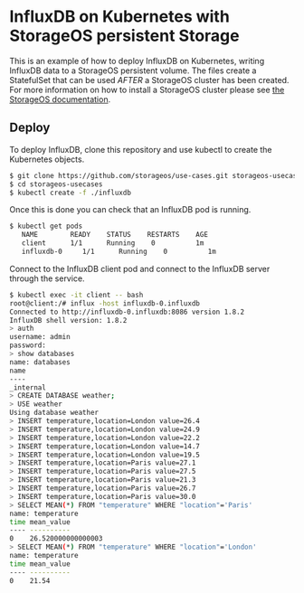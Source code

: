 # InfluxDB on Kubernetes with StorageOS persistent Storage

This is an example of how to deploy InfluxDB on Kubernetes, writing
InfluxDB data to a StorageOS persistent volume. The files create a
StatefulSet that can be used *AFTER* a StorageOS cluster has been created. For
more information on how to install a StorageOS cluster please see
[the StorageOS documentation](https://docs.storageos.com/docs/introduction/quickstart).

## Deploy

To deploy InfluxDB, clone this repository and use
kubectl to create the Kubernetes objects. 

```bash
$ git clone https://github.com/storageos/use-cases.git storageos-usecases
$ cd storageos-usecases
$ kubectl create -f ./influxdb
```

Once this is done you can check that an InfluxDB pod is running.

```bash
$ kubectl get pods
   NAME        READY    STATUS    RESTARTS    AGE
   client      1/1      Running    0          1m
   influxdb-0     1/1      Running    0          1m
```

Connect to the InfluxDB client pod and connect to the InfluxDB server through the
service.

```bash
$ kubectl exec -it client -- bash
root@client:/# influx -host influxdb-0.influxdb
Connected to http://influxdb-0.influxdb:8086 version 1.8.2
InfluxDB shell version: 1.8.2
> auth
username: admin
password: 
> show databases
name: databases
name
----
_internal
> CREATE DATABASE weather;
> USE weather
Using database weather
> INSERT temperature,location=London value=26.4
> INSERT temperature,location=London value=24.9
> INSERT temperature,location=London value=22.2
> INSERT temperature,location=London value=14.7
> INSERT temperature,location=London value=19.5
> INSERT temperature,location=Paris value=27.1
> INSERT temperature,location=Paris value=27.5
> INSERT temperature,location=Paris value=21.3
> INSERT temperature,location=Paris value=26.7
> INSERT temperature,location=Paris value=30.0
> SELECT MEAN(*) FROM "temperature" WHERE "location"='Paris'
name: temperature
time mean_value
---- ----------
0    26.520000000000003
> SELECT MEAN(*) FROM "temperature" WHERE "location"='London'
name: temperature
time mean_value
---- ----------
0    21.54
```


